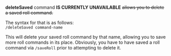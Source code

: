 **deleteSaved** command **IS CURRENTLY UNAVAILABLE** ~~allows you to delete a saved roll command.~~

The syntax for that is as follows:\
```/deleteSaved command-name```

This will delete your saved roll command by that name, allowing you to save more roll commands in 
its place. Obviously, you have to have saved a roll command via `/saveRoll` prior to attempting to 
delete it.